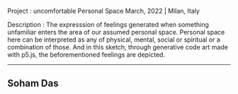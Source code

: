 Project : uncomfortable Personal Space
 March, 2022 | Milan, Italy

Description : The expresssion of feelings generated when something unfamiliar enters the area of our assumed personal space. Personal space here can be interpreted as any of physical, mental, social or spiritual or a combination of those. And in this sketch, through generative code art made with p5.js, the beforementioned feelings are depicted.

---------------------------------------
Soham Das
---------------------------------------
